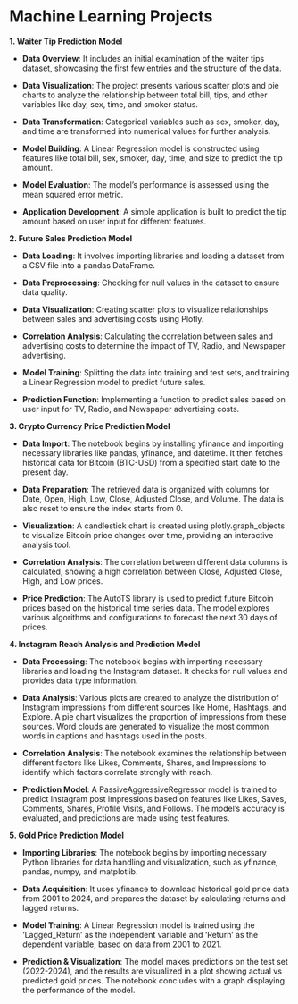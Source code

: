 # Machine Learning Projects

**1. Waiter Tip Prediction Model**

- **Data Overview**: It includes an initial examination of the waiter tips dataset, showcasing the first few entries and the structure of the data.

- **Data Visualization**: The project presents various scatter plots and pie charts to analyze the relationship between total bill, tips, and other variables like day, sex, time, and smoker status.

- **Data Transformation**: Categorical variables such as sex, smoker, day, and time are transformed into numerical values for further analysis.

- **Model Building**: A Linear Regression model is constructed using features like total bill, sex, smoker, day, time, and size to predict the tip amount.

- **Model Evaluation**: The model’s performance is assessed using the mean squared error metric.

- **Application Development**: A simple application is built to predict the tip amount based on user input for different features.

**2. Future Sales Prediction Model**

- **Data Loading**: It involves importing libraries and loading a dataset from a CSV file into a pandas DataFrame.

- **Data Preprocessing**: Checking for null values in the dataset to ensure data quality.

- **Data Visualization**: Creating scatter plots to visualize relationships between sales and advertising costs using Plotly.

- **Correlation Analysis**: Calculating the correlation between sales and advertising costs to determine the impact of TV, Radio, and Newspaper advertising.

- **Model Training**: Splitting the data into training and test sets, and training a Linear Regression model to predict future sales.

- **Prediction Function**: Implementing a function to predict sales based on user input for TV, Radio, and Newspaper advertising costs.

**3. Crypto Currency Price Prediction Model**

- **Data Import**: The notebook begins by installing yfinance and importing necessary libraries like pandas, yfinance, and datetime. It then fetches historical data for Bitcoin (BTC-USD) from a specified start date to the present day.

- **Data Preparation**: The retrieved data is organized with columns for Date, Open, High, Low, Close, Adjusted Close, and Volume. The data is also reset to ensure the index starts from 0.

- **Visualization**: A candlestick chart is created using plotly.graph_objects to visualize Bitcoin price changes over time, providing an interactive analysis tool.

- **Correlation Analysis**: The correlation between different data columns is calculated, showing a high correlation between Close, Adjusted Close, High, and Low prices.

- **Price Prediction**: The AutoTS library is used to predict future Bitcoin prices based on the historical time series data. The model explores various algorithms and configurations to forecast the next 30 days of prices.

**4. Instagram Reach Analysis and Prediction Model**

- **Data Processing**: The notebook begins with importing necessary libraries and loading the Instagram dataset. It checks for null values and provides data type information.

- **Data Analysis**: Various plots are created to analyze the distribution of Instagram impressions from different sources like Home, Hashtags, and Explore. A pie chart visualizes the proportion of impressions from these sources.
Word clouds are generated to visualize the most common words in captions and hashtags used in the posts.

- **Correlation Analysis**: The notebook examines the relationship between different factors like Likes, Comments, Shares, and Impressions to identify which factors correlate strongly with reach.

- **Prediction Model**: A PassiveAggressiveRegressor model is trained to predict Instagram post impressions based on features like Likes, Saves, Comments, Shares, Profile Visits, and Follows. The model’s accuracy is evaluated, and predictions are made using test features.

**5. Gold Price Prediction Model**

- **Importing Libraries**: The notebook begins by importing necessary Python libraries for data handling and visualization, such as yfinance, pandas, numpy, and matplotlib.

- **Data Acquisition**: It uses yfinance to download historical gold price data from 2001 to 2024, and prepares the dataset by calculating returns and lagged returns.
  
- **Model Training**: A Linear Regression model is trained using the ‘Lagged_Return’ as the independent variable and ‘Return’ as the dependent variable, based on data from 2001 to 2021.

- **Prediction & Visualization**: The model makes predictions on the test set (2022-2024), and the results are visualized in a plot showing actual vs predicted gold prices. The notebook concludes with a graph displaying the performance of the model.
